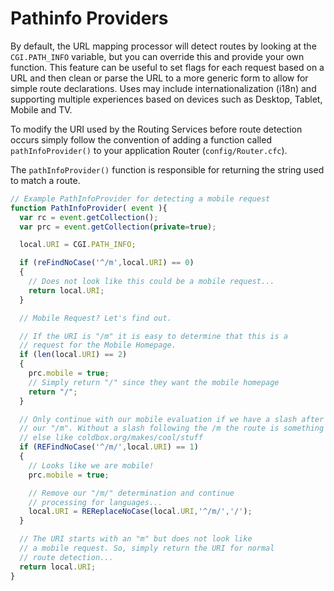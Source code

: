 # Pathinfo Providers

By default, the URL mapping processor will detect routes by looking at the `CGI.PATH_INFO` variable, but you can override this and provide your own function. This feature can be useful to set flags for each request based on a URL and then clean or parse the URL to a more generic form to allow for simple route declarations. Uses may include internationalization \(i18n\) and supporting multiple experiences based on devices such as Desktop, Tablet, Mobile and TV. 

To modify the URI used by the Routing Services before route detection occurs simply follow the convention of adding a function called `pathInfoProvider()` to your application Router \(`config/Router.cfc`\).

The `pathInfoProvider()` function is responsible for returning the string used to match a route.

```javascript
// Example PathInfoProvider for detecting a mobile request
function PathInfoProvider( event ){
  var rc = event.getCollection();
  var prc = event.getCollection(private=true);

  local.URI = CGI.PATH_INFO;

  if (reFindNoCase('^/m',local.URI) == 0)
  {
    // Does not look like this could be a mobile request...
    return local.URI;
  }

  // Mobile Request? Let's find out.

  // If the URI is "/m" it is easy to determine that this is a
  // request for the Mobile Homepage.
  if (len(local.URI) == 2)
  {
    prc.mobile = true;
    // Simply return "/" since they want the mobile homepage
    return "/";
  }

  // Only continue with our mobile evaluation if we have a slash after
  // our "/m". Without a slash following the /m the route is something
  // else like coldbox.org/makes/cool/stuff
  if (REFindNoCase('^/m/',local.URI) == 1)
  {
    // Looks like we are mobile!
    prc.mobile = true;

    // Remove our "/m/" determination and continue
    // processing for languages...
    local.URI = REReplaceNoCase(local.URI,'^/m/','/');
  }

  // The URI starts with an "m" but does not look like
  // a mobile request. So, simply return the URI for normal
  // route detection...
  return local.URI;
}
```

